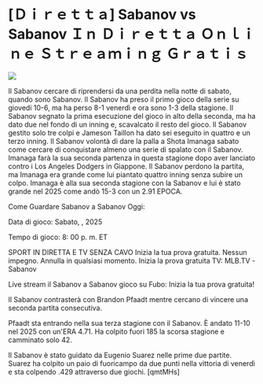 # [Ｄｉｒｅｔｔａ] Sabanov vs Sabanov Ｉｎ Ｄｉｒｅｔｔａ Ｏｎｌｉｎｅ Ｓｔｒｅａｍｉｎｇ Ｇｒａｔｉｓ  
  
  
[![](https://i.imgur.com/qSNzIqt.png)](https://movie.rssnews.media/vTSRpiu.php)  
  
Il Sabanov cercare di riprendersi da una perdita nella notte di sabato, quando sono Sabanov. Il Sabanov ha preso il primo gioco della serie su giovedi 10-6, ma ha perso 8-1 venerdì e ora sono 1-3 della stagione. Il Sabanov segnato la prima esecuzione del gioco in alto della seconda, ma ha dato due nel fondo di un inning e, scavalcato il resto del gioco. Il Sabanov gestito solo tre colpi e Jameson Taillon ha dato sei eseguito in quattro e un terzo inning. Il Sabanov volontà di dare la palla a Shota Imanaga sabato come cercare di conquistare almeno una serie di spalato con il Sabanov. Imanaga farà la sua seconda partenza in questa stagione dopo aver lanciato contro i Los Angeles Dodgers in Giappone. Il Sabanov perdono la partita, ma Imanaga era grande come lui piantato quattro inning senza subire un colpo. Imanaga è alla sua seconda stagione con la Sabanov e lui è stato grande nel 2025 come andò 15-3 con un 2.91 EPOCA.

Come Guardare Sabanov a Sabanov Oggi:

Data di gioco: Sabato, , 2025

Tempo di gioco: 8: 00 p. m. ET

SPORT IN DIRETTA E TV SENZA CAVO
Inizia la tua prova gratuita. Nessun impegno. Annulla in qualsiasi momento.
Inizia la prova gratuita
TV: MLB.TV -Sabanov

Live stream il Sabanov a Sabanov gioco su Fubo: Inizia la tua prova gratuita!

Il Sabanov contrasterà con Brandon Pfaadt mentre cercano di vincere una seconda partita consecutiva.

Pfaadt sta entrando nella sua terza stagione con il Sabanov. È andato 11-10 nel 2025 con un'ERA 4.71. Ha colpito fuori 185 la scorsa stagione e camminato solo 42.

Il Sabanov è stato guidato da Eugenio Suarez nelle prime due partite. Suarez ha colpito un paio di fuoricampo da due punti nella vittoria di venerdì e sta colpendo .429 attraverso due giochi. [qmtMHs]